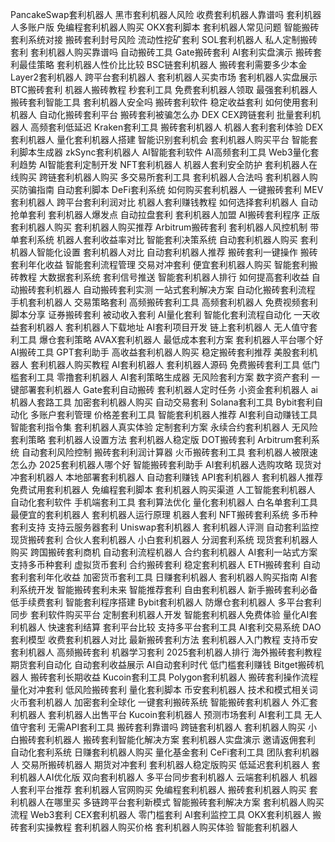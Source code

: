 PancakeSwap套利机器人
黑市套利机器人风险
收费套利机器人靠谱吗
套利机器人多账户版
免编程套利机器人购买
OKX套利脚本
套利机器人常见问题
智能搬砖套利系统对接
搬砖套利封号风险
流动性挖矿套利
SOL套利机器人
私人定制搬砖套利
套利机器人购买靠谱吗
自动搬砖工具
Gate搬砖套利
AI套利实盘演示
搬砖套利最佳策略
套利机器人性价比比较
BSC链套利机器人
搬砖套利需要多少本金
Layer2套利机器人
跨平台套利机器人
套利机器人买卖市场
套利机器人实盘展示
BTC搬砖套利
机器人搬砖教程
秒套利工具
免费套利机器人领取
最强套利机器人
搬砖套利智能工具
套利机器人安全吗
搬砖套利软件
稳定收益套利
如何使用套利机器人
自动化搬砖套利平台
搬砖套利被骗怎么办
DEX CEX跨链套利
批量套利机器人
高频套利低延迟
Kraken套利工具
搬砖套利机器人
机器人套利套利体验
DEX套利机器人
量化套利机器人搭建
智能识别套利机会
套利机器人购买平台
智能套利脚本生成器
zkSync套利机器人
AI智能套利软件
AI高频套利工具
Web3量化套利趋势
AI智能套利定制开发
NFT套利机器人
机器人套利安全防护
套利机器人在线购买
跨链套利机器人购买
多交易所套利工具
套利机器人合法吗
套利机器人购买防骗指南
自动套利脚本
DeFi套利系统
如何购买套利机器人
一键搬砖套利
MEV套利机器人
跨平台套利利润对比
机器人套利赚钱教程
如何选择套利机器人
自动抢单套利
套利机器人爆发点
自动拉盘套利
套利机器人加盟
AI搬砖套利程序
正版套利机器人购买
套利机器人购买推荐
Arbitrum搬砖套利
套利机器人风控机制
带单套利系统
机器人套利收益率对比
智能套利决策系统
自动套利机器人购买
套利机器人智能化设置
套利机器人对比
自动套利机器人推荐
搬砖套利一键操作
搬砖套利年化收益
智能套利流程管理
交易对冲套利
便宜套利机器人购买
智能套利搬砖教程
大数据套利系统
套利信号推送
智能套利机器人排行
如何提高套利收益
自动搬砖套利机器人
自动搬砖套利实测
一站式套利解决方案
自动化搬砖套利流程
手机套利机器人
交易策略套利
高频搬砖套利工具
高频套利机器人
免费视频套利脚本分享
证券搬砖套利
被动收入套利
AI量化套利
智能化套利流程自动化
一天收益套利机器人
套利机器人下载地址
AI套利项目开发
链上套利机器人
无人值守套利工具
爆仓套利策略
AVAX套利机器人
最低成本套利方案
套利机器人平台哪个好
AI搬砖工具
GPT套利助手
高收益套利机器人购买
稳定搬砖套利推荐
美股套利机器人
套利机器人购买教程
AI套利机器人
套利机器人源码
免费搬砖套利工具
低门槛套利工具
零撸套利机器人
AI套利策略生成器
无风险套利方案
数字资产套利
一键部署套利机器人
Gate套利自动搬砖
套利机器人定时任务
小资金套利机器人
ai机器人套路工具
加密套利机器人购买
自动交易套利
Solana套利工具
Bybit套利自动化
多账户套利管理
价格差套利工具
智能套利机器人推荐
AI套利自动赚钱工具
智能套利指令集
套利机器人真实体验
定制套利方案
永续合约套利机器人
无风险套利策略
套利机器人设置方法
套利机器人稳定版
DOT搬砖套利
Arbitrum套利系统
自动套利风险控制
搬砖套利利润计算器
火币搬砖套利工具
套利机器人被限速怎么办
2025套利机器人哪个好
智能搬砖套利助手
AI套利机器人选购攻略
现货对冲套利机器人
本地部署套利机器人
自动套利赚钱
API套利机器人
套利机器人推荐
免费试用套利机器人
免编程套利脚本
套利机器人购买渠道
人工智能套利机器人
自动化套利软件
手机端套利工具
套利算法优化
量化套利机器人
白名单套利工具
最便宜的套利机器人
套利机器人运行原理
机器人套利
NFT搬砖套利系统
多币种套利支持
支持云服务器套利
Uniswap套利机器人
套利机器人评测
自动套利监控
现货搬砖套利
合伙人套利机器人
小白套利机器人
分润套利系统
现货套利机器人购买
跨国搬砖套利商机
自动套利流程机器人
合约套利机器人
AI套利一站式方案
支持多币种套利
虚拟货币套利
合约搬砖套利
稳定套利机器人
ETH搬砖套利
自动套利套利年化收益
加密货币套利工具
日赚套利机器人
套利机器人购买指南
AI套利系统开发
智能搬砖套利未来
智能推荐套利
自由套利机器人
新手搬砖套利必备
低手续费套利
智能套利程序搭建
Bybit套利机器人
防爆仓套利机器人
多平台套利同步
套利软件购买平台
定制套利机器人开发
智能套利机器人免费体验
量化AI套利机器人
快速套利结算
套利平台比较
支持多平台套利工具
AI套利交易系统
DAO套利模型
收费套利机器人对比
最新搬砖套利方法
套利机器人入门教程
支持币安套利机器人
高频搬砖套利
机器学习套利
2025套利机器人排行
海外搬砖套利教程
期货套利自动化
自动套利收益展示
AI自动套利时代
低门槛套利赚钱
Bitget搬砖机器人
搬砖套利长期收益
Kucoin套利工具
Polygon套利机器人
搬砖套利操作流程
量化对冲套利
低风险搬砖套利
量化套利脚本
币安套利机器人
技术和模式相关词
火币套利机器人
加密套利全球化
一键套利搬砖系统
智能搬砖套利机器人
外汇套利机器人
套利机器人出售平台
Kucoin套利机器人
预测市场套利
AI套利工具
无人值守套利
无需API套利工具
搬砖套利靠谱吗
跨链套利机器人
套利机器人购买
小白搬砖套利机器人
搬砖套利智能化解决方案
套利机器人实盘演示
邀请返佣套利
自动化套利系统
日赚套利机器人购买
量化基金套利
CeFi套利工具
团队套利机器人
交易所搬砖机器人
期货对冲套利
套利机器人稳定版购买
低延迟套利机器人
套利机器人AI优化版
双向套利机器人
多平台同步套利机器人
云端套利机器人
机器人套利平台推荐
套利机器人官网购买
免编程套利机器人
搬砖套利机器人购买
套利机器人在哪里买
多链跨平台套利新模式
智能搬砖套利解决方案
套利机器人购买流程
Web3套利
CEX套利机器人
零门槛套利
AI套利监控工具
OKX套利机器人
搬砖套利实操教程
套利机器人购买价格
套利机器人购买体验
智能套利机器人
